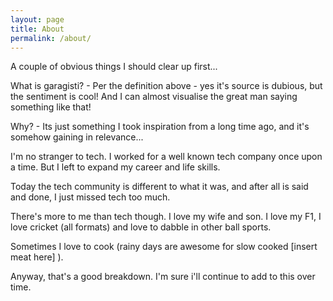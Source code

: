 ```yaml
---
layout: page
title: About
permalink: /about/
---
```


A couple of obvious things I should clear up first...

What is garagisti? - Per the definition above - yes it's source is dubious, but the sentiment is cool! And I can almost visualise the great man saying something like that!

Why? - Its just something I took inspiration from a long time ago, and it's somehow gaining in relevance...

I'm no stranger to tech. I worked for a well known tech company once upon a time. But I left to expand my career and life skills.

Today the tech community is different to what it was, and after all is said and done, I just missed tech too much.

There's more to me than tech though. I love my wife and son. I love my F1, I love cricket (all formats) and love to dabble in other ball sports.

Sometimes I love to cook (rainy days are awesome for slow cooked [insert meat here] ).

Anyway, that's a good breakdown. I'm sure i'll continue to add to this over time.
